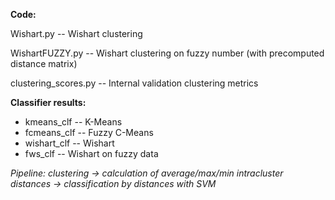 **Code:**

Wishart.py -- Wishart clustering

WishartFUZZY.py -- Wishart clustering on fuzzy number (with precomputed distance matrix)

clustering_scores.py -- Internal validation clustering metrics

**Classifier results:**
- kmeans_clf -- K-Means
- fcmeans_clf -- Fuzzy C-Means
- wishart_clf -- Wishart
- fws_clf -- Wishart on fuzzy data

*Pipeline: clustering -> calculation of average/max/min intracluster distances -> classification by distances with SVM*
